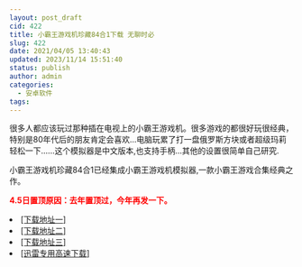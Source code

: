 ```yaml
---
layout: post_draft
cid: 422
title: 小霸王游戏机珍藏84合1下载 无聊时必
slug: 422
date: 2021/04/05 13:40:43
updated: 2023/11/14 15:51:40
status: publish
author: admin
categories: 
  - 安卓软件
tags: 
---
```



<div alt="潮男心博客 www.cnx0.com" >
				<p>很多人都应该玩过那种插在电视上的小霸王游戏机。很多游戏的都很好玩很经典，特别是80年代后的朋友肯定会喜欢...电脑玩累了打一盘俄罗斯方块或者超级玛莉轻松一下......这个模拟器是中文版本,也支持手柄...其他的设置很简单自己研究.</p>
<p>小霸王游戏机珍藏84合1已经集成小霸王游戏机模拟器,一款小霸王游戏合集经典之作。</p>
<p><span style="color: rgb(255, 0, 0);"><strong>4.5日置顶原因：去年置顶过，今年再发一下。</strong></span></p><li><a href="http://116.255.150.52/soft/UploadFile/2015/150210xbwyxzcb.rar" target="_blank">[下载地址一]</a></li>
<li><a href="http://116.255.169.220/soft/UploadFile/2015/150210xbwyxzcb.rar" target="_blank">[下载地址二]</a></li>
<li><a href="http://dx.qqyewu.com/soft/UploadFile/2015/150210xbwyxzcb.rar" target="_blank">[下载地址三]</a></li>
<li><a href="/soft/download.asp?softid=16169&amp;downid=9&amp;id=16221" target="_blank">[迅雷专用高速下载]</a></li>			</div>
			